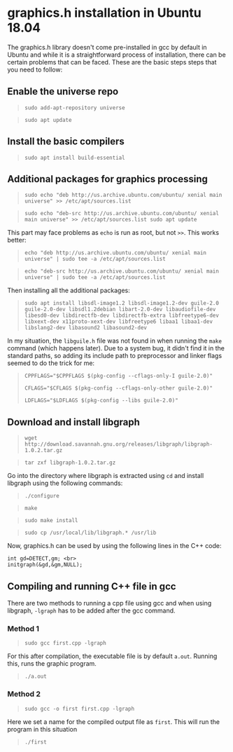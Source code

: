 # graphics.h installation in Ubuntu 18.04

The graphics.h library doesn't come pre-installed in gcc by default in Ubuntu and while it is a straightforward process of installation, there can be certain problems that can be faced. These are the basic steps steps that you need to follow:
## Enable the universe repo

> `sudo add-apt-repository universe`

> `sudo apt update`

## Install the basic compilers

> `sudo apt install build-essential`

## Additional packages for graphics processing

>`sudo echo "deb http://us.archive.ubuntu.com/ubuntu/ xenial main universe" >> /etc/apt/sources.list`

>`sudo echo "deb-src http://us.archive.ubuntu.com/ubuntu/ xenial main universe" >> /etc/apt/sources.list
sudo apt update`

This part may face problems as `echo` is run as root, but not `>>`. This works better:

>`echo "deb http://us.archive.ubuntu.com/ubuntu/ xenial main universe" | sudo tee -a /etc/apt/sources.list`

>`echo "deb-src http://us.archive.ubuntu.com/ubuntu/ xenial main universe" | sudo tee -a /etc/apt/sources.list`

Then installing all the additional packages:
>`sudo apt install libsdl-image1.2 libsdl-image1.2-dev guile-2.0 guile-2.0-dev libsdl1.2debian libart-2.0-dev libaudiofile-dev libesd0-dev libdirectfb-dev libdirectfb-extra libfreetype6-dev libxext-dev x11proto-xext-dev libfreetype6 libaa1 libaa1-dev libslang2-dev libasound2 libasound2-dev`

In my situation, the `libguile.h` file was not found in when running the `make` command (which happens later). Due to a system bug, it didn't find it in the standard paths, so adding its include path to preprocessor and linker flags seemed to do the trick for me:

>`CPPFLAGS="$CPPFLAGS $(pkg-config --cflags-only-I guile-2.0)"`
>
>`CFLAGS="$CFLAGS $(pkg-config --cflags-only-other guile-2.0)"`
>
>`LDFLAGS="$LDFLAGS $(pkg-config --libs guile-2.0)"`

## Download and install libgraph
>`wget http://download.savannah.gnu.org/releases/libgraph/libgraph-1.0.2.tar.gz`

>`tar zxf libgraph-1.0.2.tar.gz`

Go into the directory where libgraph is extracted using `cd` and install libgraph using the following commands:

>`./configure`

>`make`

>`sudo make install`

>`sudo cp /usr/local/lib/libgraph.* /usr/lib`

Now, graphics.h can be used by using the following lines in the C++ code:
```
int gd=DETECT,gm; <br>
initgraph(&gd,&gm,NULL);
```

## Compiling and running C++ file in gcc

There are two methods to running a cpp file using gcc and when using libgraph, `-lgraph` has to be added after the gcc command.

### Method 1

>`sudo gcc first.cpp -lgraph`

For this after compilation, the executable file is by default `a.out`. Running this, runs the graphic program.

>`./a.out`

### Method 2

>`sudo gcc -o first first.cpp -lgraph`

Here we set a name for the compiled output file as `first`. This will run the program in this situation

>`./first`